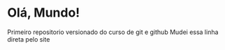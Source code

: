 # Olá, Mundo!
 Primeiro repositorio versionado do curso de git e github
Mudei essa linha direta pelo site
